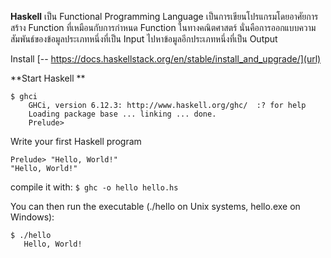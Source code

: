 **Haskell** เป็น Functional Programming Language เป็นการเขียนโปรแกรมโดยอาศัยการสร้าง Function ที่เหมือนกับการกำหนด Function ในทางคณิตศาสตร์ นั่นคือการออกแบบความสัมพันธ์ของข้อมูลประเภทหนึ่งที่เป็น Input ไปหาข้อมูลอีกประเภทหนึ่งที่เป็น Output 

Install  [-- https://docs.haskellstack.org/en/stable/install_and_upgrade/](url)

**Start Haskell **

```
$ ghci
    GHCi, version 6.12.3: http://www.haskell.org/ghc/  :? for help
    Loading package base ... linking ... done.
    Prelude>
```

Write your first Haskell program

```
Prelude> "Hello, World!"
"Hello, World!"
```

compile it with:  `$ ghc -o hello hello.hs`

You can then run the executable (./hello on Unix systems, hello.exe on Windows):

 ```
 $ ./hello
    Hello, World!
```


